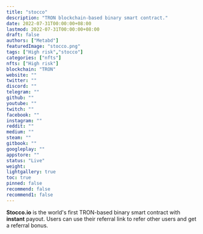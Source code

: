 ```yaml
---
title: "stocco"
description: "TRON blockchain-based binary smart contract."
date: 2022-07-31T00:00:00+08:00
lastmod: 2022-07-31T00:00:00+08:00
draft: false
authors: ["Metabd"]
featuredImage: "stocco.png"
tags: ["High risk","stocco"]
categories: ["nfts"]
nfts: ["High risk"]
blockchain: "TRON"
website: ""
twitter: ""
discord: ""
telegram: ""
github: ""
youtube: ""
twitch: ""
facebook: ""
instagram: ""
reddit: ""
medium: ""
steam: ""
gitbook: ""
googleplay: ""
appstore: ""
status: "Live"
weight: 
lightgallery: true
toc: true
pinned: false
recommend: false
recommend1: false
---
```

<p><strong>Stocco.io</strong> is the world's first TRON-based binary smart contract with <strong>instant</strong> payout. Users can use their referral link to refer other users and get a referral bonus.</p>
